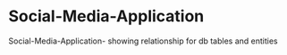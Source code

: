 # Social-Media-Application
Social-Media-Application- showing relationship for db tables and entities
